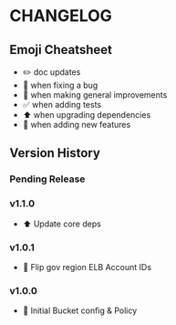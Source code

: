 # CHANGELOG

## Emoji Cheatsheet
- :pencil2: doc updates
- :bug: when fixing a bug
- :rocket: when making general improvements
- :white_check_mark: when adding tests
- :arrow_up: when upgrading dependencies
- :tada: when adding new features

## Version History

### Pending Release

### v1.1.0

- :arrow_up: Update core deps

### v1.0.1

- :bug: Flip gov region ELB Account IDs


### v1.0.0

- :rocket: Initial Bucket config & Policy

